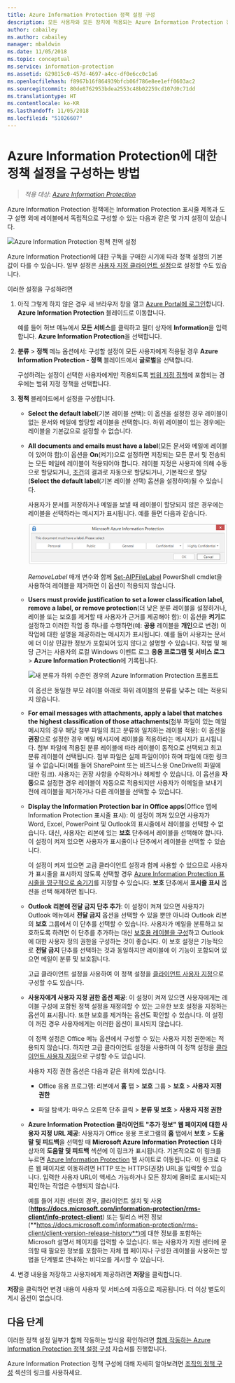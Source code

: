 ```yaml
---
title: Azure Information Protection 정책 설정 구성
description: 모든 사용자와 모든 장치에 적용되는 Azure Information Protection 정책의 설정을 구성하는 방법을 설명합니다.
author: cabailey
ms.author: cabailey
manager: mbaldwin
ms.date: 11/05/2018
ms.topic: conceptual
ms.service: information-protection
ms.assetid: 629815c0-457d-4697-a4cc-df0e6cc0c1a6
ms.openlocfilehash: f8967b16f864939bfcb06f786e8ee1eff0603ac2
ms.sourcegitcommit: 80de8762953bdea2553c48b02259cd107d0c71dd
ms.translationtype: HT
ms.contentlocale: ko-KR
ms.lasthandoff: 11/05/2018
ms.locfileid: "51026607"
---
```

# <a name="how-to-configure-the-policy-settings-for-azure-information-protection"></a>Azure Information Protection에 대한 정책 설정을 구성하는 방법

>*적용 대상: [Azure Information Protection](https://azure.microsoft.com/pricing/details/information-protection)*

Azure Information Protection 정책에는 Information Protection 표시줄 제목과 도구 설명 외에 레이블에서 독립적으로 구성할 수 있는 다음과 같은 몇 가지 설정이 있습니다.

![Azure Information Protection 정책 전역 설정](./media/info-protect-policy-default-settingsv3.png)

Azure Information Protection에 대한 구독을 구매한 시기에 따라 정책 설정의 기본값이 다를 수 있습니다. 일부 설정은 [사용자 지정 클라이언트 설정](./rms-client/client-admin-guide-customizations.md)으로 설정할 수도 있습니다.

이러한 설정을 구성하려면

1. 아직 그렇게 하지 않은 경우 새 브라우저 창을 열고 [Azure Portal에 로그인](configure-policy.md#signing-in-to-the-azure-portal)합니다. **Azure Information Protection** 블레이드로 이동합니다.
    
    예를 들어 허브 메뉴에서 **모든 서비스**를 클릭하고 필터 상자에 **Information**을 입력합니다. **Azure Information Protection**을 선택합니다.

2. **분류** > **정책** 메뉴 옵션에서: 구성할 설정이 모든 사용자에게 적용될 경우 **Azure Information Protection - 정책** 블레이드에서 **글로벌**을 선택합니다.
    
    구성하려는 설정이 선택한 사용자에게만 적용되도록 [범위 지정 정책](configure-policy-scope.md)에 포함되는 경우에는 범위 지정 정책을 선택합니다.

3. **정책** 블레이드에서 설정을 구성합니다.
    
    - **Select the default label**(기본 레이블 선택): 이 옵션을 설정한 경우 레이블이 없는 문서와 메일에 할당할 레이블을 선택합니다. 하위 레이블이 있는 경우에는 레이블을 기본값으로 설정할 수 없습니다. 
    
    - **All documents and emails must have a label**(모든 문서와 메일에 레이블이 있어야 함):이 옵션을 **On**(켜기)으로 설정하면 저장되는 모든 문서 및 전송되는 모든 메일에 레이블이 적용되어야 합니다. 레이블 지정은 사용자에 의해 수동으로 할당되거나, [조건](configure-policy-classification.md)의 결과로 자동으로 할당되거나, 기본적으로 할당(**Select the default label**(기본 레이블 선택) 옵션을 설정하여)될 수 있습니다.
        
        사용자가 문서를 저장하거나 메일을 보낼 때 레이블이 할당되지 않은 경우에는 레이블을 선택하라는 메시지가 표시됩니다. 예를 들면 다음과 같습니다.
        
        ![레이블 지정이 적용된 경우의 Azure Information Protection 프롬프트](./media/info-protect-enforce-labelv2.png)
        
        *RemoveLabel* 매개 변수와 함께 [Set-AIPFileLabel](/powershell/module/azureinformationprotection/set-aipfilelabel) PowerShell cmdlet을 사용하여 레이블을 제거하면 이 옵션이 적용되지 않습니다.
        
    - **Users must provide justification to set a lower classification label, remove a label, or remove protection**(더 낮은 분류 레이블을 설정하거나, 레이블 또는 보호를 제거할 때 사용자가 근거를 제공해야 함): 이 옵션을 **켜기**로 설정하고 이러한 작업 중 하나를 수행하면(예: **공용** 레이블을 **개인**으로 변경) 이 작업에 대한 설명을 제공하라는 메시지가 표시됩니다. 예를 들어 사용자는 문서에 더 이상 민감한 정보가 포함되어 있지 않다고 설명할 수 있습니다. 작업 및 해당 근거는 사용자의 로컬 Windows 이벤트 로그 **응용 프로그램 및 서비스 로그** > **Azure Information Protection**에 기록됩니다.  
        
        ![새 분류가 하위 수준인 경우의 Azure Information Protection 프롬프트](./media/info-protect-lower-justification.png)
        
        이 옵션은 동일한 부모 레이블 아래로 하위 레이블의 분류를 낮추는 데는 적용되지 않습니다.
        
    - **For email messages with attachments, apply a label that matches the highest classification of those attachments**(첨부 파일이 있는 메일 메시지의 경우 해당 첨부 파일의 최고 분류와 일치하는 레이블 적용): 이 옵션을 **권장**으로 설정한 경우 메일 메시지에 레이블을 적용하라는 메시지가 표시됩니다. 첨부 파일에 적용된 분류 레이블에 따라 레이블이 동적으로 선택되고 최고 분류 레이블이 선택됩니다. 첨부 파일은 실제 파일이어야 하며 파일에 대한 링크일 수 없습니다(예를 들어 SharePoint 또는 비즈니스용 OneDrive의 파일에 대한 링크). 사용자는 권장 사항을 수락하거나 해제할 수 있습니다. 이 옵션을 **자동**으로 설정한 경우 레이블이 자동으로 적용되지만 사용자가 이메일을 보내기 전에 레이블을 제거하거나 다른 레이블을 선택할 수 있습니다.  
    
    - **Display the Information Protection bar in Office apps**(Office 앱에 Information Protection 표시줄 표시): 이 설정이 꺼져 있으면 사용자가 Word, Excel, PowerPoint 및 Outlook의 표시줄에서 레이블을 선택할 수 없습니다. 대신, 사용자는 리본에 있는 **보호** 단추에서 레이블을 선택해야 합니다. 이 설정이 켜져 있으면 사용자가 표시줄이나 단추에서 레이블을 선택할 수 있습니다.
        
        이 설정이 켜져 있으면 고급 클라이언트 설정과 함께 사용할 수 있으므로 사용자가 표시줄을 표시하지 않도록 선택할 경우 [Azure Information Protection 표시줄을 영구적으로 숨기기](./rms-client/client-admin-guide-customizations.md#permanently-hide-the-azure-information-protection-bar)를 지정할 수 있습니다. **보호** 단추에서 **표시줄 표시** 옵션을 선택 해제하면 됩니다.
    
    - **Outlook 리본에 전달 금지 단추 추가**: 이 설정이 켜져 있으면 사용자가 Outlook 메뉴에서 **전달 금지** 옵션을 선택할 수 있을 뿐만 아니라 Outlook 리본의 **보호** 그룹에서 이 단추를 선택할 수 있습니다. 사용자가 메일을 분류하고 보호하도록 하려면 이 단추를 추가하는 대신 [보호용 레이블을 구성](configure-policy-protection.md)하고 Outlook에 대한 사용자 정의 권한을 구성하는 것이 좋습니다. 이 보호 설정은 기능적으로 **전달 금지** 단추를 선택하는 것과 동일하지만 레이블에 이 기능이 포함되어 있으면 메일이 분류 및 보호됩니다.
    
        고급 클라이언트 설정을 사용하여 이 정책 설정을 [클라이언트 사용자 지정](./rms-client/client-admin-guide-customizations.md#hide-or-show-the-do-not-forward-button-in-outlook)으로 구성할 수도 있습니다.
    
    - **사용자에게 사용자 지정 권한 옵션 제공**: 이 설정이 켜져 있으면 사용자에게는 레이블 구성에 포함된 정책 설정을 재정의할 수 있는 고유한 보호 설정을 지정하는 옵션이 표시됩니다. 또한 보호를 제거하는 옵션도 확인할 수 있습니다. 이 설정이 꺼진 경우 사용자에게는 이러한 옵션이 표시되지 않습니다.
        
        이 정책 설정은 Office 메뉴 옵션에서 구성할 수 있는 사용자 지정 권한에는 적용되지 않습니다. 하지만 고급 클라이언트 설정을 사용하여 이 정책 설정을 [클라이언트 사용자 지정](./rms-client/client-admin-guide-customizations.md#make-the-custom-permissions-options-available-or-unavailable-to-users)으로 구성할 수도 있습니다.
        
        사용자 지정 권한 옵션은 다음과 같은 위치에 있습니다.
        
        - Office 응용 프로그램: 리본에서 **홈** 탭 > **보호** 그룹 > **보호** > **사용자 지정 권한**
        
        - 파일 탐색기: 마우스 오른쪽 단추 클릭 > **분류 및 보호** > **사용자 지정 권한**
    
    - **Azure Information Protection 클라이언트 "추가 정보" 웹 페이지에 대한 사용자 지정 URL 제공**: 사용자가 Office 응용 프로그램의 **홈** 탭에서 **보호** > **도움말 및 피드백**을 선택할 때 **Microsoft Azure Information Protection** 대화 상자의 **도움말 및 피드백** 섹션에 이 링크가 표시됩니다. 기본적으로 이 링크를 누르면 [Azure Information Protection](https://www.microsoft.com/cloud-platform/azure-information-protection) 웹 사이트로 이동됩니다. 이 링크로 다른 웹 페이지로 이동하려면 HTTP 또는 HTTPS(권장) URL을 입력할 수 있습니다. 입력한 사용자 URL이 액세스 가능하거나 모든 장치에 올바로 표시되는지 확인하는 작업은 수행되지 않습니다.
        
        예를 들어 지원 센터의 경우, 클라이언트 설치 및 사용(**https://docs.microsoft.com/information-protection/rms-client/info-protect-client**) 또는 릴리스 버전 정보(**https://docs.microsoft.com/information-protection/rms-client/client-version-release-history**)에 대한 정보를 포함하는 Microsoft 설명서 페이지를 입력할 수 있습니다. 또는 사용자가 지원 센터에 문의할 때 필요한 정보를 포함하는 자체 웹 페이지나 구성한 레이블을 사용하는 방법을 단계별로 안내하는 비디오를 게시할 수 있습니다.

3. 변경 내용을 저장하고 사용자에게 제공하려면 **저장**을 클릭합니다.

**저장**을 클릭하면 변경 내용이 사용자 및 서비스에 자동으로 제공됩니다. 더 이상 별도의 게시 옵션이 없습니다.

## <a name="next-steps"></a>다음 단계

이러한 정책 설정 일부가 함께 작동하는 방식을 확인하려면 [함께 작동하는 Azure Information Protection 정책 설정 구성](infoprotect-settings-tutorial.md) 자습서를 진행합니다.

Azure Information Protection 정책 구성에 대해 자세히 알아보려면 [조직의 정책 구성](configure-policy.md#configuring-your-organizations-policy) 섹션의 링크를 사용하세요.

